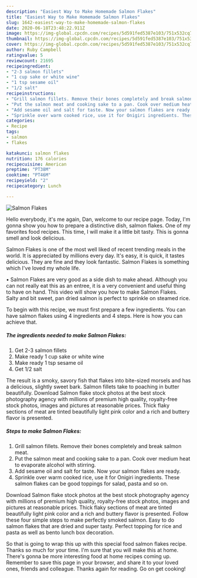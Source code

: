 ```yaml
---
description: "Easiest Way to Make Homemade Salmon Flakes"
title: "Easiest Way to Make Homemade Salmon Flakes"
slug: 1642-easiest-way-to-make-homemade-salmon-flakes
date: 2020-06-18T23:48:22.911Z
image: https://img-global.cpcdn.com/recipes/5d591fed5387e103/751x532cq70/salmon-flakes-recipe-main-photo.jpg
thumbnail: https://img-global.cpcdn.com/recipes/5d591fed5387e103/751x532cq70/salmon-flakes-recipe-main-photo.jpg
cover: https://img-global.cpcdn.com/recipes/5d591fed5387e103/751x532cq70/salmon-flakes-recipe-main-photo.jpg
author: Ruby Campbell
ratingvalue: 5
reviewcount: 21695
recipeingredient:
- "2-3 salmon fillets"
- "1 cup sake or white wine"
- "1 tsp sesame oil"
- "1/2 salt"
recipeinstructions:
- "Grill salmon fillets. Remove their bones completely and break salmon meat."
- "Put the salmon meat and cooking sake to a pan. Cook over medium heat to evaporate alcohol with stirring."
- "Add sesame oil and salt for taste. Now your salmon flakes are ready."
- "Sprinkle over warm cooked rice, use it for Onigiri ingredients. These salmon flakes can be good toppings for salad, pasta and so on."
categories:
- Recipe
tags:
- salmon
- flakes

katakunci: salmon flakes 
nutrition: 176 calories
recipecuisine: American
preptime: "PT38M"
cooktime: "PT46M"
recipeyield: "2"
recipecategory: Lunch

---
```



![Salmon Flakes](https://img-global.cpcdn.com/recipes/5d591fed5387e103/751x532cq70/salmon-flakes-recipe-main-photo.jpg)

Hello everybody, it's me again, Dan, welcome to our recipe page. Today, I'm gonna show you how to prepare a distinctive dish, salmon flakes. One of my favorites food recipes. This time, I will make it a little bit tasty. This is gonna smell and look delicious.

Salmon Flakes is one of the most well liked of recent trending meals in the world. It is appreciated by millions every day. It's easy, it is quick, it tastes delicious. They are fine and they look fantastic. Salmon Flakes is something which I've loved my whole life.

• Salmon Flakes are very good as a side dish to make ahead. Although you can not really eat this as an entree, it is a very convenient and useful thing to have on hand. This video will show you how to make Salmon Flakes. Salty and bit sweet, pan dried salmon is perfect to sprinkle on steamed rice.


To begin with this recipe, we must first prepare a few ingredients. You can have salmon flakes using 4 ingredients and 4 steps. Here is how you can achieve that.

<!--inarticleads1-->

##### The ingredients needed to make Salmon Flakes:

1. Get 2-3 salmon fillets
1. Make ready 1 cup sake or white wine
1. Make ready 1 tsp sesame oil
1. Get 1/2 salt


The result is a smoky, savory fish that flakes into bite-sized morsels and has a delicious, slightly sweet bark. Salmon fillets take to poaching in butter beautifully. Download Salmon flake stock photos at the best stock photography agency with millions of premium high quality, royalty-free stock photos, images and pictures at reasonable prices. Thick flaky sections of meat are tinted beautifully light pink color and a rich and buttery flavor is presented. 

<!--inarticleads2-->

##### Steps to make Salmon Flakes:

1. Grill salmon fillets. Remove their bones completely and break salmon meat.
1. Put the salmon meat and cooking sake to a pan. Cook over medium heat to evaporate alcohol with stirring.
1. Add sesame oil and salt for taste. Now your salmon flakes are ready.
1. Sprinkle over warm cooked rice, use it for Onigiri ingredients. These salmon flakes can be good toppings for salad, pasta and so on.


Download Salmon flake stock photos at the best stock photography agency with millions of premium high quality, royalty-free stock photos, images and pictures at reasonable prices. Thick flaky sections of meat are tinted beautifully light pink color and a rich and buttery flavor is presented. Follow these four simple steps to make perfectly smoked salmon. Easy to do salmon flakes that are dried and super tasty. Perfect topping for rice and pasta as well as bento lunch box decoration. 

So that is going to wrap this up with this special food salmon flakes recipe. Thanks so much for your time. I'm sure that you will make this at home. There's gonna be more interesting food at home recipes coming up. Remember to save this page in your browser, and share it to your loved ones, friends and colleague. Thanks again for reading. Go on get cooking!
